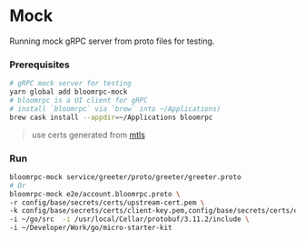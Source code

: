# Mock

Running mock gRPC server from proto files for testing.

### Prerequisites

```bash
# gRPC mock server for testing
yarn global add bloomrpc-mock
# bloomrpc is a UI client for gRPC
# install `bloomrpc` via `brew` into ~/Applications)
brew cask install --appdir=~/Applications bloomrpc
```

> use certs generated from [mtls](mtls.md)

### Run

```bash
bloomrpc-mock service/greeter/proto/greeter/greeter.proto
# Or
bloomrpc-mock e2e/account.bloomrpc.proto \
-r config/base/secrets/certs/upstream-cert.pem \
-k config/base/secrets/certs/client-key.pem,config/base/secrets/certs/client-cert.pem \
-i ~/go/src  -i /usr/local/Cellar/protobuf/3.11.2/include \
-i ~/Developer/Work/go/micro-starter-kit
```
